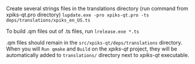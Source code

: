 Create several strings files in the translations directory (run command from xpiks-qt.pro directory)
`lupdate.exe -pro xpiks-qt.pro -ts deps/translations/xpiks_en_US.ts`

To build .qm files out of .ts files, run
`lrelease.exe *.ts`

.qm files should remain in the `src/xpiks-qt/deps/translations` directory. When you will `Run qmake` and `Build` on the _xpiks-qt_ project, they will be automatically added to `translations/` directory next to _xpiks-qt_ executable. 

